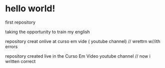 # hello world!
 first repository


taking the opportunity to train my english

repository creat onlive at curso em vide ( youtube channel) // wrettrn w//ith errors

repository created live in the Curso Em Video youtube channel // now i written correct
